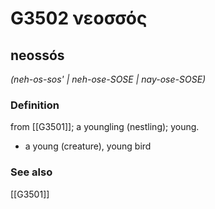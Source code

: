 # G3502 νεοσσός

## neossós

_(neh-os-sos' | neh-ose-SOSE | nay-ose-SOSE)_

### Definition

from [[G3501]]; a youngling (nestling); young.

- a young (creature), young bird

### See also

[[G3501]]

